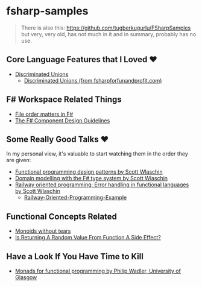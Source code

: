 # fsharp-samples

> There is also this: https://github.com/tugberkugurlu/FSharpSamples but very, very old, has not much in it and in summary, probably has no use.

## Core Language Features that I Loved :heart:

 - [Discriminated Unions](https://docs.microsoft.com/en-us/dotnet/articles/fsharp/language-reference/discriminated-unions)
   - [Discriminated Unions (from fsharpforfunandprofit.com)](https://fsharpforfunandprofit.com/posts/discriminated-unions/)

## F# Workspace Related Things

 - [File order matters in F#](http://bartwullems.blogspot.co.uk/2016/02/f-beginner-tip-file-order-matters.html)
 - [The F# Component Design Guidelines](http://fsharp.org/specs/component-design-guidelines/#consider-using-explicit-signature-files-fsi-for-stable-library-and-component-apis)

## Some Really Good Talks :heart:

In my personal view, it's valuable to start watching them in the order they are given:

 - [Functional programming design patterns by Scott Wlaschin](https://vimeo.com/113588389)
 - [Domain modelling with the F# type system by Scott Wlaschin](https://vimeo.com/97507575)
 - [Railway oriented programming: Error handling in functional languages by Scott Wlaschin](https://vimeo.com/113707214)
   - [Railway-Oriented-Programming-Example](https://github.com/swlaschin/Railway-Oriented-Programming-Example)

## Functional Concepts Related
 
 - [Monoids without tears](https://fsharpforfunandprofit.com/posts/monoids-without-tears/)
 - [Is Returning A Random Value From Function A Side Effect?](http://stackoverflow.com/questions/4391524/is-returning-a-random-value-from-function-a-side-effect)

## Have a Look If You Have Time to Kill

 - [Monads for functional programming by Philip Wadler, University of Glasgow](http://homepages.inf.ed.ac.uk/wadler/papers/marktoberdorf/baastad.pdf)
